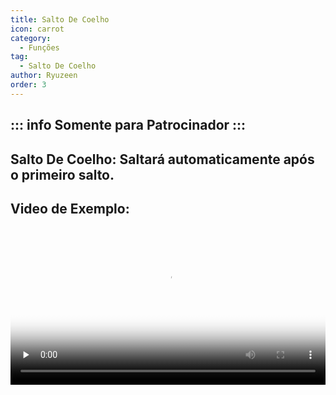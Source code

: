 ```yaml
---
title: Salto De Coelho
icon: carrot
category:
  - Funções
tag:
  - Salto De Coelho
author: Ryuzeen
order: 3
---
```

::: info Somente para Patrocinador
:::
---
## Salto De Coelho: Saltará automaticamente após o primeiro salto.

## Video de Exemplo:

<video controls preload="none" width="100%" poster="https://nextcloud.atruicardona.xyz/s/5NYq9Rcf7852oJD/preview"><source src="https://nextcloud.atruicardona.xyz/s/5NYq9Rcf7852oJD/download" type="video/mp4"></video>
